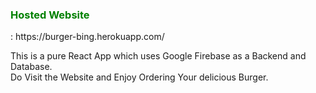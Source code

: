 <h3 style="color:green">Hosted Website</h3>: https://burger-bing.herokuapp.com/

This is a pure React App which uses Google Firebase as a Backend and Database.
<br>
Do Visit the Website and Enjoy Ordering Your delicious Burger.



